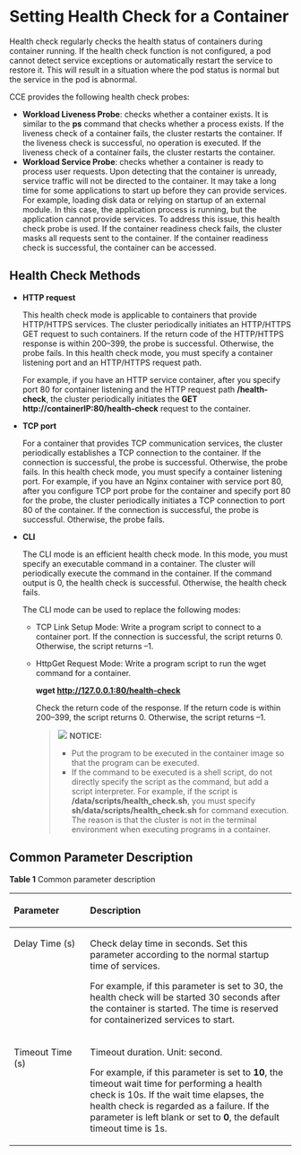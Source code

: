 # Setting Health Check for a Container<a name="cce_01_0112"></a>

Health check  regularly checks the health status of containers during container running. If the health check function is not configured, a pod cannot detect service exceptions or automatically restart the service to restore it. This will result in a situation where the pod status is normal but the service in the pod is abnormal.

CCE provides the following health check probes:

-   **Workload Liveness Probe**: checks whether a container exists. It is similar to the  **ps**  command that checks whether a process exists. If the liveness check of a container fails, the cluster restarts the container. If the liveness check is successful, no operation is executed. If the liveness check of a container fails, the cluster restarts the container.
-   **Workload Service Probe**: checks whether a container is ready to process user requests. Upon detecting that the container is unready, service traffic will not be directed to the container. It may take a long time for some applications to start up before they can provide services. For example, loading disk data or relying on startup of an external module. In this case, the application process is running, but the application cannot provide services. To address this issue, this health check probe is used. If the container readiness check fails, the cluster masks all requests sent to the container. If the container readiness check is successful, the container can be accessed.

## Health Check Methods<a name="section476025319384"></a>

-   **HTTP request**

    This health check mode is applicable to containers that provide HTTP/HTTPS services. The cluster periodically initiates an HTTP/HTTPS GET request to such containers. If the return code of the HTTP/HTTPS response is within 200–399, the probe is successful. Otherwise, the probe fails. In this health check mode, you must specify a container listening port and an HTTP/HTTPS request path.

    For example, if you have an HTTP service container, after you specify port 80 for container listening and the HTTP request path  **/health-check**, the cluster periodically initiates the  **GET http://containerIP:80/health-check**  request to the container.

-   **TCP port**

    For a container that provides TCP communication services, the cluster periodically establishes a TCP connection to the container. If the connection is successful, the probe is successful. Otherwise, the probe fails. In this health check mode, you must specify a container listening port. For example, if you have an Nginx container with service port 80, after you configure TCP port probe for the container and specify port 80 for the probe, the cluster periodically initiates a TCP connection to port 80 of the container. If the connection is successful, the probe is successful. Otherwise, the probe fails.

-   **CLI**

    The CLI mode is an efficient health check mode. In this mode, you must specify an executable command in a container. The cluster will periodically execute the command in the container. If the command output is 0, the health check is successful. Otherwise, the health check fails.

    The CLI mode can be used to replace the following modes:

    -   TCP Link Setup Mode: Write a program script to connect to a container port. If the connection is successful, the script returns 0. Otherwise, the script returns –1.
    -   HttpGet Request Mode: Write a program script to run the wget command for a container.

        **wget http://127.0.0.1:80/health-check**

        Check the return code of the response. If the return code is within 200–399, the script returns 0. Otherwise, the script returns –1.

        >![](/images/icon-notice.gif) **NOTICE:**   
        >-   Put the program to be executed in the container image so that the program can be executed.  
        >-   If the command to be executed is a shell script, do not directly specify the script as the command, but add a script interpreter. For example, if the script is  **/data/scripts/health\_check.sh**, you must specify  **sh/data/scripts/health\_check.sh**  for command execution. The reason is that the cluster is not in the terminal environment when executing programs in a container.  



## Common Parameter Description<a name="section2050653544516"></a>

**Table  1**  Common parameter description

<a name="t045a8ee10cb946eaa4c01da4319b7206"></a>
<table><thead align="left"><tr id="re3891f83a0b242b1bf3f178042398166"><th class="cellrowborder" valign="top" width="27%" id="mcps1.2.3.1.1"><p id="afec93a787dcb46788032cfc70a14a22e"><a name="afec93a787dcb46788032cfc70a14a22e"></a><a name="afec93a787dcb46788032cfc70a14a22e"></a>Parameter</p>
</th>
<th class="cellrowborder" valign="top" width="73%" id="mcps1.2.3.1.2"><p id="en-us_topic_0052519475_p74835383351"><a name="en-us_topic_0052519475_p74835383351"></a><a name="en-us_topic_0052519475_p74835383351"></a>Description</p>
</th>
</tr>
</thead>
<tbody><tr id="r82f45c7641534b8d80da858ce9ce9be7"><td class="cellrowborder" valign="top" width="27%" headers="mcps1.2.3.1.1 "><p id="p183641821163711"><a name="p183641821163711"></a><a name="p183641821163711"></a>Delay Time (s)</p>
</td>
<td class="cellrowborder" valign="top" width="73%" headers="mcps1.2.3.1.2 "><p id="p173941610161614"><a name="p173941610161614"></a><a name="p173941610161614"></a>Check delay time in seconds. Set this parameter according to the normal startup time of services.</p>
<p id="en-us_topic_0052519475_p05855219373"><a name="en-us_topic_0052519475_p05855219373"></a><a name="en-us_topic_0052519475_p05855219373"></a>For example, if this parameter is set to 30, the health check will be started 30 seconds after the container is started. The time is reserved for containerized services to start.</p>
</td>
</tr>
<tr id="rf8dd0b9b29af4b96bcf3efaecb0c4bb2"><td class="cellrowborder" valign="top" width="27%" headers="mcps1.2.3.1.1 "><p id="p36325348374"><a name="p36325348374"></a><a name="p36325348374"></a>Timeout Time (s)</p>
</td>
<td class="cellrowborder" valign="top" width="73%" headers="mcps1.2.3.1.2 "><p id="p052822120161"><a name="p052822120161"></a><a name="p052822120161"></a>Timeout duration. Unit: second.</p>
<p id="a376926047bc64e0a9304d6c9828fc5a2"><a name="a376926047bc64e0a9304d6c9828fc5a2"></a><a name="a376926047bc64e0a9304d6c9828fc5a2"></a>For example, if this parameter is set to <strong id="b84235270617502"><a name="b84235270617502"></a><a name="b84235270617502"></a>10</strong>, the timeout wait time for performing a health check is 10s. If the wait time elapses, the health check is regarded as a failure. If the parameter is left blank or set to <strong id="b84235270617523"><a name="b84235270617523"></a><a name="b84235270617523"></a>0</strong>, the default timeout time is 1s.</p>
</td>
</tr>
</tbody>
</table>

